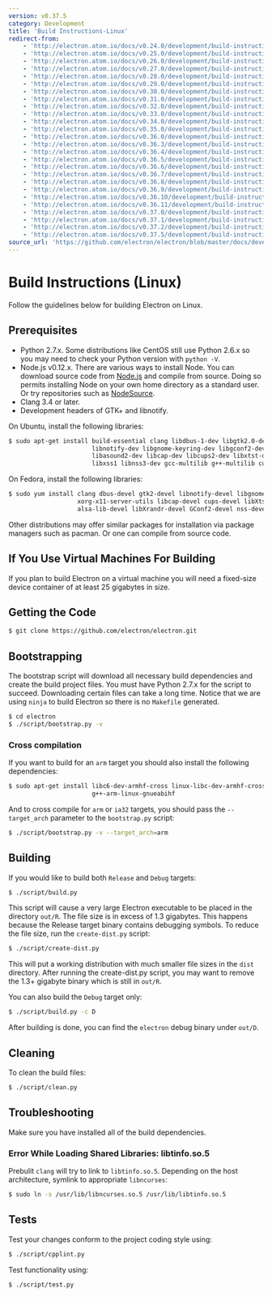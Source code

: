 ```yaml
---
version: v0.37.5
category: Development
title: 'Build Instructions-Linux'
redirect-from:
    - 'http://electron.atom.io/docs/v0.24.0/development/build-instructions-linux/'
    - 'http://electron.atom.io/docs/v0.25.0/development/build-instructions-linux/'
    - 'http://electron.atom.io/docs/v0.26.0/development/build-instructions-linux/'
    - 'http://electron.atom.io/docs/v0.27.0/development/build-instructions-linux/'
    - 'http://electron.atom.io/docs/v0.28.0/development/build-instructions-linux/'
    - 'http://electron.atom.io/docs/v0.29.0/development/build-instructions-linux/'
    - 'http://electron.atom.io/docs/v0.30.0/development/build-instructions-linux/'
    - 'http://electron.atom.io/docs/v0.31.0/development/build-instructions-linux/'
    - 'http://electron.atom.io/docs/v0.32.0/development/build-instructions-linux/'
    - 'http://electron.atom.io/docs/v0.33.0/development/build-instructions-linux/'
    - 'http://electron.atom.io/docs/v0.34.0/development/build-instructions-linux/'
    - 'http://electron.atom.io/docs/v0.35.0/development/build-instructions-linux/'
    - 'http://electron.atom.io/docs/v0.36.0/development/build-instructions-linux/'
    - 'http://electron.atom.io/docs/v0.36.3/development/build-instructions-linux/'
    - 'http://electron.atom.io/docs/v0.36.4/development/build-instructions-linux/'
    - 'http://electron.atom.io/docs/v0.36.5/development/build-instructions-linux/'
    - 'http://electron.atom.io/docs/v0.36.6/development/build-instructions-linux/'
    - 'http://electron.atom.io/docs/v0.36.7/development/build-instructions-linux/'
    - 'http://electron.atom.io/docs/v0.36.8/development/build-instructions-linux/'
    - 'http://electron.atom.io/docs/v0.36.9/development/build-instructions-linux/'
    - 'http://electron.atom.io/docs/v0.36.10/development/build-instructions-linux/'
    - 'http://electron.atom.io/docs/v0.36.11/development/build-instructions-linux/'
    - 'http://electron.atom.io/docs/v0.37.0/development/build-instructions-linux/'
    - 'http://electron.atom.io/docs/v0.37.1/development/build-instructions-linux/'
    - 'http://electron.atom.io/docs/v0.37.2/development/build-instructions-linux/'
    - 'http://electron.atom.io/docs/v0.37.5/development/build-instructions-linux/'
source_url: 'https://github.com/electron/electron/blob/master/docs/development/build-instructions-linux.md'
---
```


# Build Instructions (Linux)

Follow the guidelines below for building Electron on Linux.

## Prerequisites

* Python 2.7.x. Some distributions like CentOS still use Python 2.6.x
  so you may need to check your Python version with `python -V`.
* Node.js v0.12.x. There are various ways to install Node. You can download
  source code from [Node.js](http://nodejs.org) and compile from source.
  Doing so permits installing Node on your own home directory as a standard user.
  Or try repositories such as [NodeSource](https://nodesource.com/blog/nodejs-v012-iojs-and-the-nodesource-linux-repositories).
* Clang 3.4 or later.
* Development headers of GTK+ and libnotify.

On Ubuntu, install the following libraries:

```bash
$ sudo apt-get install build-essential clang libdbus-1-dev libgtk2.0-dev \
                       libnotify-dev libgnome-keyring-dev libgconf2-dev \
                       libasound2-dev libcap-dev libcups2-dev libxtst-dev \
                       libxss1 libnss3-dev gcc-multilib g++-multilib curl
```

On Fedora, install the following libraries:

```bash
$ sudo yum install clang dbus-devel gtk2-devel libnotify-devel libgnome-keyring-devel \
                   xorg-x11-server-utils libcap-devel cups-devel libXtst-devel \
                   alsa-lib-devel libXrandr-devel GConf2-devel nss-devel
```

Other distributions may offer similar packages for installation via package
managers such as pacman. Or one can compile from source code.

## If You Use Virtual Machines For Building

If you plan to build Electron on a virtual machine you will need a fixed-size
device container of at least 25 gigabytes in size.

## Getting the Code

```bash
$ git clone https://github.com/electron/electron.git
```

## Bootstrapping

The bootstrap script will download all necessary build dependencies and create
the build project files. You must have Python 2.7.x for the script to succeed.
Downloading certain files can take a long time. Notice that we are using
`ninja` to build Electron so there is no `Makefile` generated.

```bash
$ cd electron
$ ./script/bootstrap.py -v
```

### Cross compilation

If you want to build for an `arm` target you should also install the following
dependencies:

```bash
$ sudo apt-get install libc6-dev-armhf-cross linux-libc-dev-armhf-cross \
                       g++-arm-linux-gnueabihf
```

And to cross compile for `arm` or `ia32` targets, you should pass the
`--target_arch` parameter to the `bootstrap.py` script:

```bash
$ ./script/bootstrap.py -v --target_arch=arm
```

## Building

If you would like to build both `Release` and `Debug` targets:

```bash
$ ./script/build.py
```

This script will cause a very large Electron executable to be placed in
the directory `out/R`. The file size is in excess of 1.3 gigabytes. This
happens because the Release target binary contains debugging symbols.
To reduce the file size, run the `create-dist.py` script:

```bash
$ ./script/create-dist.py
```

This will put a working distribution with much smaller file sizes in
the `dist` directory. After running the create-dist.py script, you
may want to remove the 1.3+ gigabyte binary which is still in `out/R`.

You can also build the `Debug` target only:

```bash
$ ./script/build.py -c D
```

After building is done, you can find the `electron` debug binary under `out/D`.

## Cleaning

To clean the build files:

```bash
$ ./script/clean.py
```

## Troubleshooting

Make sure you have installed all of the build dependencies.

### Error While Loading Shared Libraries: libtinfo.so.5

Prebulit `clang` will try to link to `libtinfo.so.5`. Depending on the host
architecture, symlink to appropriate `libncurses`:

```bash
$ sudo ln -s /usr/lib/libncurses.so.5 /usr/lib/libtinfo.so.5
```

## Tests

Test your changes conform to the project coding style using:

```bash
$ ./script/cpplint.py
```

Test functionality using:

```bash
$ ./script/test.py
```
